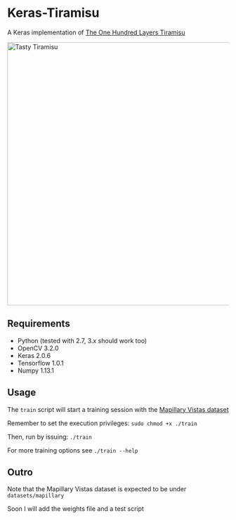 # Keras-Tiramisu
A Keras implementation of [The One Hundred Layers Tiramisu](https://arxiv.org/abs/1611.09326)

<img src="http://d2gk7xgygi98cy.cloudfront.net/1905-3-large.jpg" alt="Tasty Tiramisu" width="600px">

## Requirements

* Python (tested with 2.7, 3.x should work too)
* OpenCV 3.2.0
* Keras 2.0.6
* Tensorflow 1.0.1
* Numpy 1.13.1

## Usage

The ```train``` script will start a training session with the [Mapillary Vistas dataset](https://www.mapillary.com/dataset/vistas)

Remember to set the execution privileges: ```sudo chmod +x ./train```

Then, run by issuing: ```./train```

For more training options see ```./train --help```

## Outro

Note that the Mapillary Vistas dataset is expected to be under ```datasets/mapillary```

Soon I will add the weights file and a test script
